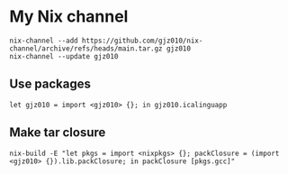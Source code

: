 My Nix channel
==============


```
nix-channel --add https://github.com/gjz010/nix-channel/archive/refs/heads/main.tar.gz gjz010
nix-channel --update gjz010
```

Use packages
--------------

```
let gjz010 = import <gjz010> {}; in gjz010.icalinguapp
```



Make tar closure
-------------
```
nix-build -E "let pkgs = import <nixpkgs> {}; packClosure = (import <gjz010> {}).lib.packClosure; in packClosure [pkgs.gcc]"
```
